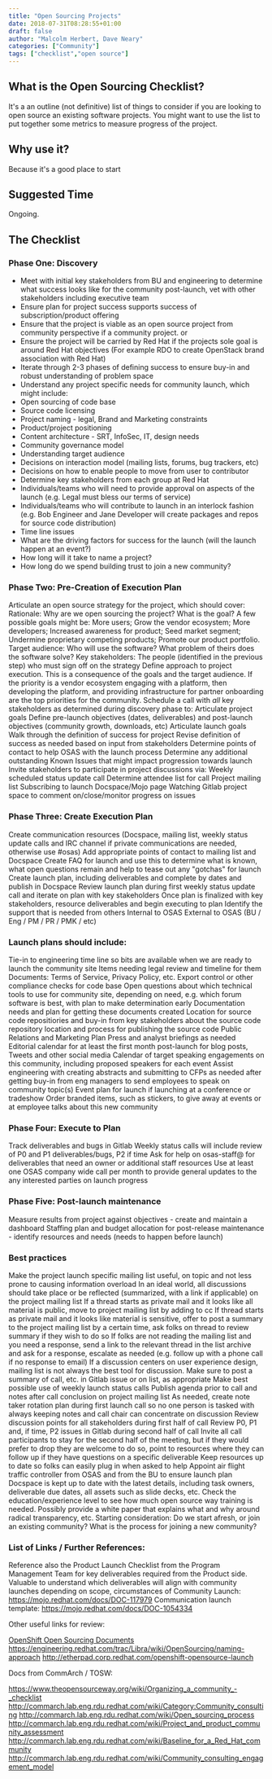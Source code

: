 ```yaml
---
title: "Open Sourcing Projects"
date: 2018-07-31T08:28:55+01:00
draft: false
author: "Malcolm Herbert, Dave Neary"
categories: ["Community"]
tags: ["checklist","open source"]
---
```


## What is the Open Sourcing Checklist?

It's a an outline (not definitive) list of things to consider if you are looking to open source an existing software projects. You might want to use the list to put together some metrics to measure progress of the project.


## Why use  it?

Because it's a good place to start

## Suggested Time

Ongoing.

## The Checklist

### Phase One: Discovery
* Meet with initial key stakeholders from BU and engineering to determine what success looks like for the community post-launch, vet with other stakeholders including executive team
* Ensure plan for project success supports success of subscription/product offering
* Ensure that the project is viable as an open source project from community perspective if a community project.
or
* Ensure the project will be carried by Red Hat if the projects sole goal is around Red Hat objectives (For example RDO to create OpenStack brand association with Red Hat)
* Iterate through 2-3 phases of defining success to ensure buy-in and robust understanding of problem space
* Understand any project specific needs for community launch, which might include:
* Open sourcing of code base
* Source code licensing
* Project naming - legal, Brand and Marketing constraints
* Product/project positioning
* Content architecture - SRT, InfoSec, IT, design needs
* Community governance model
* Understanding target audience
* Decisions on interaction model (mailing lists, forums, bug trackers, etc)
* Decisions on how to enable people to move from user to contributor
* Determine key stakeholders from each group at Red Hat
* Individuals/teams who will need to provide approval on aspects of the launch (e.g. Legal must bless our terms of service)
* Individuals/teams who will contribute to launch in an interlock fashion (e.g. Bob Engineer and Jane Developer will create packages and repos for source code distribution)
* Time line issues
* What are the driving factors for success for the launch (will the launch happen at an event?)
* How long will it take to name a project?
* How long do we spend building trust to join a new community?


### Phase Two: Pre-Creation of Execution Plan


Articulate an open source strategy for the project, which should cover:
Rationale: Why are we open sourcing the project? What is the goal? A few possible goals might be: More users; Grow the vendor ecosystem; More developers; Increased awareness for product; Seed market segment; Undermine proprietary competing products; Promote our product portfolio.
Target audience: Who will use the software? What problem of theirs does the software solve?
Key stakeholders: The people (identified in the previous step) who must sign off on the strategy
Define approach to project execution. This is a consequence of the goals and the target audience. If the priority is a vendor ecosystem engaging with a platform, then developing the platform, and providing infrastructure for partner onboarding are the top priorities for the community.
Schedule a call with *all* key stakeholders as determined during discovery phase to:
Articulate project goals
Define pre-launch objectives (dates, deliverables) and post-launch objectives (community growth, downloads, etc)
  Articulate launch goals
  Walk through the definition of success for project
Revise definition of success as needed based on input from stakeholders
Determine points of contact to help OSAS with the launch process
Determine any additional outstanding Known Issues that might impact progression towards launch
Invite stakeholders to participate in project discussions via:
Weekly scheduled status update call
Determine attendee list for call
Project mailing list
Subscribing to launch Docspace/Mojo page
Watching Gitlab project space to comment on/close/monitor progress on issues


### Phase Three: Create Execution Plan


Create communication resources (Docspace, mailing list, weekly status update calls and IRC channel if private communications are needed, otherwise use #osas)
Add appropriate points of contact to mailing list and Docspace
Create FAQ for launch and use this to determine what is known, what open questions remain and help to tease out any "gotchas" for launch
Create launch plan, including deliverables and complete by dates and publish in Docspace
Review launch plan during first weekly status update call and iterate on plan with key stakeholders
Once plan is finalized with key stakeholders, resource deliverables and begin executing to plan
Identify the support that is needed from others
Internal to OSAS
External to OSAS (BU / Eng / PM / PR / PMK / etc)


### Launch plans should include:

Tie-in to engineering time line so bits are available when we are ready to launch the community site
Items needing legal review and timeline for them
Documents: Terms of Service, Privacy Policy, etc.
Export control or other compliance checks for code base
Open questions about which technical tools to use for community site, depending on need, e.g. which forum software is best, with plan to make determination early
Documentation needs and plan for getting these documents created
Location for source code repositiories and buy-in from key stakeholders about the source code repository location and process for publishing the source code
Public Relations and Marketing Plan
Press and analyst briefings as needed
Editorial calendar for at least the first month post-launch for blog posts, Tweets and other social media
Calendar of target speaking engagements on this community, including proposed speakers for each event
Assist engineering with creating abstracts and submitting to CFPs as needed after getting buy-in from eng managers to send employees to speak on community topic(s)
Event plan for launch if launching at a conference or tradeshow
Order branded items, such as stickers, to give away at events or at employee talks about this new community


### Phase Four: Execute to Plan




Track deliverables and bugs in Gitlab
Weekly status calls will include review of P0 and P1 deliverables/bugs, P2 if time
Ask for help on osas-staff@ for deliverables that need an owner or additional staff resources
Use at least one OSAS company wide call per month to provide general updates to the any interested parties on launch progress


### Phase Five: Post-launch maintenance


Measure results from project against objectives - create and maintain a dashboard
Staffing plan and budget allocation for post-release maintenance - identify resources and needs (needs to happen before launch)


### Best practices


Make the project launch specific mailing list useful, on topic and not less prone to causing information overload
In an ideal world, all discussions should take place or be reflected (summarized, with a link if applicable) on the project mailing list
If a thread starts as private mail and it looks like all material is public, move to project mailing list by adding to cc
If thread starts as private mail and it looks like material is sensitive, offer to post a summary to the project mailing list by a certain time, ask folks on thread to review summary if they wish to do so
If folks are not reading the mailing list and you need a response, send a link to the relevant thread in the list archive and ask for a response, escalate as needed (e.g. follow up with a phone call if no response to email)
If a discussion centers on user experience design, mailing list is not always the best tool for discussion. Make sure to post a summary of call, etc. in Gitlab issue or on list, as appropriate
Make best possible use of weekly launch status calls
Publish agenda prior to call and notes after call conclusion on project mailing list
As needed, create note taker rotation plan during first launch call so no one person is tasked with always keeping notes and call chair can concentrate on discussion
Review discussion points for all stakeholders during first half of call
Review P0, P1 and, if time, P2 issues in Gitlab during second half of call
Invite all call participants to stay for the second half of the meeting, but if they would prefer to drop they are welcome to do so, point to resources where they can follow up if they have questions on a specific deliverable
Keep resources up to date so folks can easily plug in when asked to help
Appoint air flight traffic controller from OSAS and from the BU to ensure launch plan Docspace is kept up to date with the latest details, including task owners, deliverable due dates, all assets such as slide decks, etc.
Check the education/experience level to see how much open source way training is needed. Possibly provide a white paper that explains what and why around radical transparency, etc.
Starting consideration: Do we start afresh, or join an existing community? What is the process for joining a new community?




### List of Links / Further References:


Reference  also the Product Launch Checklist from the Program Management Team for  key deliverables required from the Product side. Valuable to understand  which deliverables will align with community launches depending on scope, circumstances of Community Launch: https://mojo.redhat.com/docs/DOC-117979
Communication launch template: https://mojo.redhat.com/docs/DOC-1054334


Other useful links for review:


[OpenShift Open Sourcing Documents](https://engineering.redhat.com/trac/Libra/wiki/OpenSourcing)
https://engineering.redhat.com/trac/Libra/wiki/OpenSourcing/naming-approach
http://etherpad.corp.redhat.com/openshift-opensource-launch


Docs from CommArch / TOSW:


https://www.theopensourceway.org/wiki/Organizing_a_community_-_checklist
http://commarch.lab.eng.rdu.redhat.com/wiki/Category:Community_consulting
http://commarch.lab.eng.rdu.redhat.com/wiki/Open_sourcing_process
http://commarch.lab.eng.rdu.redhat.com/wiki/Project_and_product_community_assessment
http://commarch.lab.eng.rdu.redhat.com/wiki/Baseline_for_a_Red_Hat_community
http://commarch.lab.eng.rdu.redhat.com/wiki/Community_consulting_engagement_model
